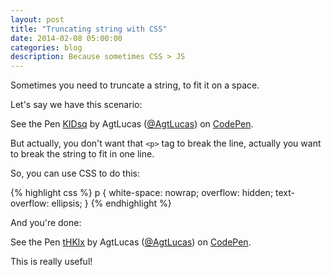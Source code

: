 ```yaml
---
layout: post
title: "Truncating string with CSS"
date: 2014-02-08 05:00:00
categories: blog
description: Because sometimes CSS > JS
---
```


<div class="wrapper" markdown="1">
Sometimes you need to truncate a string, to fit it on a space.

Let's say we have this scenario:

<p data-height="187" data-theme-id="0" data-slug-hash="KIDsq" data-default-tab="result" class='codepen'>See the Pen <a href='http://codepen.io/AgtLucas/pen/KIDsq'>KIDsq</a> by AgtLucas (<a href='http://codepen.io/AgtLucas'>@AgtLucas</a>) on <a href='http://codepen.io'>CodePen</a>.</p>

But actually, you don't want that `<p>` tag to break the line, actually you want to break the string to fit in one line.

So, you can use CSS to do this:
</div>

{% highlight css %}
p {
  white-space: nowrap;
  overflow: hidden;
  text-overflow: ellipsis;
}
{% endhighlight %}

<div class="wrapper" markdown="1">
And you're done:

<p data-height="268" data-theme-id="0" data-slug-hash="tHKlx" data-default-tab="result" class='codepen'>See the Pen <a href='http://codepen.io/AgtLucas/pen/tHKlx'>tHKlx</a> by AgtLucas (<a href='http://codepen.io/AgtLucas'>@AgtLucas</a>) on <a href='http://codepen.io'>CodePen</a>.</p>

This is really useful!

<script async src="//codepen.io/assets/embed/ei.js"></script>
</div>
